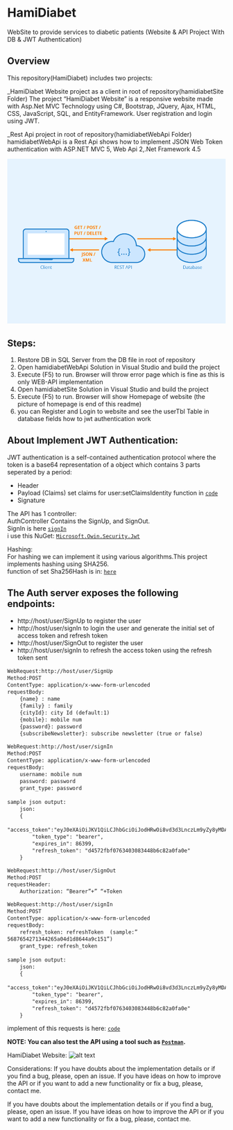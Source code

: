 # HamiDiabet
WebSite to provide services to diabetic patients (Website & API Project With DB & JWT Authentication)

## Overview

This repository(HamiDiabet) includes two projects:

_HamiDiabet Website project as a client in root of repository(hamidiabetSite Folder)
    The project “HamiDiabet Website” is a responsive website made with Asp.Net MVC Technology using C#, Bootstrap, JQuery, Ajax, HTML, CSS, JavaScript, SQL, and EntityFramework.
    User registration and login using JWT.

_Rest Api project in root of repository(hamidiabetWebApi Folder)
    hamidiabetWebApi is a Rest Api shows how to implement JSON Web Token authentication with ASP.NET MVC 5, Web Api 2,.Net Framework 4.5

![alt text](https://github.com/soheilasadeghian/HamiDiabet/blob/main/image/rest.png)

## Steps:
1. Restore DB in SQL Server from the DB file in root of repository <br/>
2. Open hamidiabetWebApi Solution in Visual Studio and build the project <br/>
3. Execute (F5) to run. Browser will throw error page which is fine as this is only WEB-API implementation <br/>
4. Open hamidiabetSite Solution in Visual Studio and build the project <br/>
3. Execute (F5) to run. Browser will show Homepage of website (the picture of homepage is end of this readme)<br/>
4. you can Register and Login to website and see the userTbl Table in database fields how to jwt authentication work



## About Implement JWT Authentication:
JWT authentication is a self-contained authentication protocol where the token is a base64 representation of a object which contains 3 parts seperated by a period:
- Header
- Payload (Claims)
    set claims for user:setClaimsIdentity function in [`code`](https://github.com/soheilasadeghian/HamiDiabet/blob/main/hamidiabetWebApi/testwebapi/SimpleAuthorizationServerProvider.cs)
- Signature

The API has 1 controller:<br/>
AuthController Contains the SignUp, and SignOut.<br>
SignIn is here [`signIn`](https://github.com/soheilasadeghian/HamiDiabet/blob/main/hamidiabetWebApi/testwebapi/App_Start/Startup.cs)<br>
i use this NuGet: [`Microsoft.Owin.Security.Jwt`](https://www.nuget.org/packages/Microsoft.Owin.Security.Jwt)

Hashing:<br>
For hashing we can implement it using various algorithms.This project implements hashing using SHA256.<br>
function of set Sha256Hash is in: [`here`](https://github.com/soheilasadeghian/HamiDiabet/blob/main/hamidiabetWebApi/testwebapi/SimpleRefreshTokenProvider.cs)


## The Auth server exposes the following endpoints:
- http://host/user/SignUp to register the user
- http://host/user/signIn to login the user and generate the initial set of access token and refresh token
- http://host/user/SignOut to register the user
- http://host/user/signIn to refresh the access token using the refresh token sent

```SignUp Help:
WebRequest:http://host/user/SignUp
Method:POST
ContentType: application/x-www-form-urlencoded
requestBody:
    {name} : name
	{family} : family
	{cityId}: city Id (default:1)
	{mobile}: mobile num
	{password}: password
	{subscribeNewsletter}: subscribe newsletter (true or false)
```

```signIn Help:
WebRequest:http://host/user/signIn
Method:POST
ContentType: application/x-www-form-urlencoded
requestBody:
	username: mobile num
	password: password
	grant_type: password

sample json output:
    json: 
    {
        "access_token":"eyJ0eXAiOiJKV1QiLCJhbGciOiJodHRwOi8vd3d3LnczLm9yZy8yMDAxLzA0L3htbGRza",
        "token_type": "bearer",
        "expires_in": 86399,
        "refresh_token": "d4572fbf0763403083448b6c82a0fa0e"
    }
```

```signOut Help:
WebRequest:http://host/user/SignOut
Method:POST
requestHeader:
	Authorization: “Bearer”+” “+Token
```

```refreshToken Help:
WebRequest:http://host/user/signIn
Method:POST
ContentType: application/x-www-form-urlencoded
requestBody:
	refresh_token: refreshToken  (sample:” 5687654271344265a04d1d8644a9c151”)
	grant_type: refresh_token

sample json output:
    json: 
    {
        "access_token":"eyJ0eXAiOiJKV1QiLCJhbGciOiJodHRwOi8vd3d3LnczLm9yZy8yMDAxLzA0L3htbGRza",
        "token_type": "bearer",
        "expires_in": 86399,
        "refresh_token": "d4572fbf0763403083448b6c82a0fa0e"
    }
```

implement of this requests is here: [`code`](https://github.com/soheilasadeghian/HamiDiabet/blob/main/hamidiabetSite/HamiDiabet/ClassCollection/User.cs)
 
__NOTE: You can also test the API using a tool such as [`Postman`](https://www.getpostman.com/).__


HamiDiabet Website:
![alt text](https://github.com/soheilasadeghian/HamiDiabet/blob/main/HamiDiabet/image/screenshot_hamidiabet.png?raw=true)

Considerations:
If you have doubts about the implementation details or if you find a bug, please, open an issue. If you have ideas on how to improve the API or if you want to add a new functionality or fix a bug, please, contact me.

If you have doubts about the implementation details or if you find a bug, please, open an issue. If you have ideas on how to improve the API or if you want to add a new functionality or fix a bug, please, contact me.

